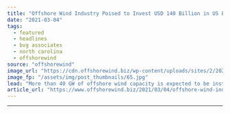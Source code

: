 ```yaml
---
title: "Offshore Wind Industry Poised to Invest USD 140 Billion in US East Coast by 2035"
date: "2021-03-04"
tags: 
  - featured
  - headlines
  - bvg associates
  - north carolina
  - offshorewind
source: "offshorewind"
image_url: "https://cdn.offshorewind.biz/wp-content/uploads/sites/2/2020/08/13112501/E.ON_archive_illustration.jpg"
image_fp: "/assets/img/post_thumbnails/65.jpg"
lead: "More than 40 GW of offshore wind capacity is expected to be installed off"
article_url: "https://www.offshorewind.biz/2021/03/04/offshore-wind-industry-poised-to-invest-usd-140-billion-in-us-east-coast-by-2035/"
---
```


---
